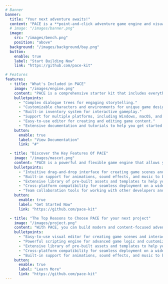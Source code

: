 ```yaml
---
# Banner
banner:
  title: "Your next adventure awaits!"
  content: "PACE is a **point-and-click adventure game engine and visual editor** that allows you to create interactive stories and games. Bring your ideas to life and share them with the world. PACE is perfect for beginners and experienced developers alike."
  # image: "/images/banner.png"
  image:
    src: "/images/bench.png"
    position: "above"
  background: "/images/background/bay.png"
  button:
    enable: true
    label: "Start Building Now"
    link: "https://github.com/pace-kit"

# Features
features:
  - title: "What's Included in PACE"
    image: "/images/engine.png"
    content: "PACE is a comprehensive starter kit that includes everything you need to create your own adventure games. It comes with a range of exciting features, including:"
    bulletpoints:
      - "Complex dialogue trees for engaging storytelling."
      - "Customizable characters and environments for unique game design."
      - "Built-in inventory system for interactive gameplay."
      - "Support for multiple platforms, including Windows, macOS, and Linux."
      - "Easy-to-use editor for creating and editing game content."
      - "Extensive documentation and tutorials to help you get started."
    button:
      enable: true
      label: "View Documentation"
      link: "#"

  - title: "Discover the Key Features Of PACE"
    image: "/images/mascot.png"
    content: "PACE is a powerful and flexible game engine that allows you to create your own adventure games with ease. Here are some of the key features that make PACE stand out from the crowd:"
    bulletpoints:
      - "Intuitive drag-and-drop interface for creating game scenes and interactions."
      - "Built-in support for animations, sound effects, and music to bring your games to life."
      - "Extensive library of pre-built assets and templates to help you get started quickly."
      - "Cross-platform compatibility for seamless deployment on a wide range of devices."
      - "Team collaboration tools for working with other developers and artists on your projects."
    button:
      enable: true
      label: "Get Started Now"
      link: "https://github.com/pace-kit"

  - title: "The Top Reasons to Choose PACE for your next project"
    image: "/images/project.png"
    content: "With PACE, you can build modern and content-focused adventure games without sacrificing performance or flexibility"
    bulletpoints:
      - "Easy-to-use visual editor for creating game scenes and interactions."
      - "Powerful scripting engine for advanced game logic and customization."
      - "Extensive library of pre-built assets and templates to help you get started quickly."
      - "Cross-platform compatibility for seamless deployment on a wide range of devices."
      - "Built-in support for animations, sound effects, and music to bring your games to life."
    button:
      enable: true
      label: "Learn More"
      link: "https://github.com/pace-kit"
---
```

